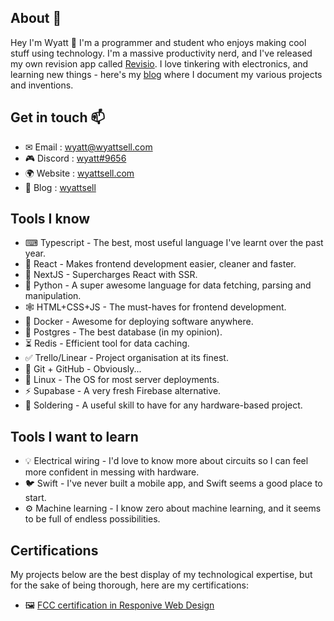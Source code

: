 ## About 🙂
Hey I'm Wyatt 👋 I'm a programmer and student who enjoys making cool stuff using technology. I'm a massive productivity nerd, and I've released my own revision app called [Revisio](https://revisio.app). I love tinkering with electronics, and learning new things - here's my [blog](https://wyattsell.blog) where I document my various projects and inventions.

## Get in touch 📫
- ✉ Email : [wyatt@wyattsell.com](mailto:wyatt@wyattsell.com)
- 🎮 Discord : [wyatt#9656](https://dsc.bio/wyatt)
- 🌍 Website : [wyattsell.com](https://wyattsell.com)
- 📰 Blog : [wyattsell](https://wyattsell.medium.com)

## Tools I know
- ⌨ Typescript - The best, most useful language I've learnt over the past year.
- 🧪 React - Makes frontend development easier, cleaner and faster.
- 🏹 NextJS - Supercharges React with SSR.
- 🐍 Python - A super awesome language for data fetching, parsing and manipulation.
- 🕸 HTML+CSS+JS - The must-haves for frontend development.
- 🐋 Docker - Awesome for deploying software anywhere.
- 💾 Postgres - The best database (in my opinion).
- ⏳ Redis - Efficient tool for data caching.
- ✅ Trello/Linear - Project organisation at its finest.
- 🚅 Git + GitHub - Obviously...
- 🐧 Linux - The OS for most server deployments.
- ⚡ Supabase - A very fresh Firebase alternative.
- 🧇 Soldering - A useful skill to have for any hardware-based project.

## Tools I want to learn
- 💡 Electrical wiring - I'd love to know more about circuits so I can feel more confident in messing with hardware.
- 🐦 Swift - I've never built a mobile app, and Swift seems a good place to start.
- ⚙ Machine learning - I know zero about machine learning, and it seems to be full of endless possibilities.

## Certifications
My projects below are the best display of my technological expertise, but for the sake of being thorough, here are my certifications:
- 🖼 [FCC certification in Responive Web Design](https://www.freecodecamp.org/certification/wyattsell/responsive-web-design)
